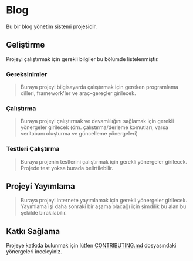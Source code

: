 # Blog
Bu bir blog yönetim sistemi projesidir.

## Geliştirme
Projeyi çalıştırmak için gerekli bilgiler bu bölümde listelenmiştir.

### Gereksinimler
> Buraya projeyi bilgisayarda çalıştırmak için gereken programlama dilleri, framework'ler ve araç-gereçler girilecek.

### Çalıştırma
> Buraya projeyi çalıştırmak ve devamlılığını sağlamak için gerekli yönergeler girilecek (örn. çalıştırma/derleme komutları, varsa veritabanı oluşturma ve güncelleme yönergeleri)

### Testleri Çalıştırma
> Buraya projenin testlerini çalıştırmak için gerekli yönergeler girilecek. Projede test yoksa burada belirtilebilir.

## Projeyi Yayımlama
> Buraya projeyi internete yayımlamak için gerekli yönergeler girilecek.
> Yayımlama işi daha sonraki bir aşama olacağı için şimdilik bu alan bu şekilde bırakılabilir.

## Katkı Sağlama
Projeye katkıda bulunmak için lütfen [CONTRIBUTING.md](./CONTRIBUTING.md) dosyasındaki yönergeleri inceleyiniz.
